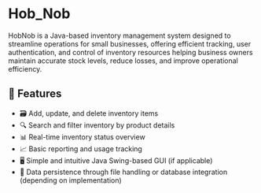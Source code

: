 # Hob_Nob

HobNob is a Java-based inventory management system designed to streamline operations for small businesses, offering efficient tracking, user authentication, and control of inventory resources helping business owners maintain accurate stock levels, reduce losses, and improve operational efficiency.

## 🌟 Features
- 🗃️ Add, update, and delete inventory items
- 🔍 Search and filter inventory by product details
- 📊 Real-time inventory status overview
- 📈 Basic reporting and usage tracking
- 🖥️ Simple and intuitive Java Swing-based GUI (if applicable)
- 💾 Data persistence through file handling or database integration (depending on implementation)
